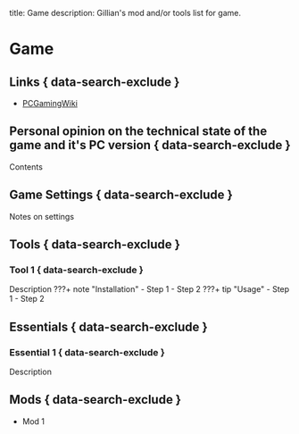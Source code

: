 title: Game
description: Gillian's mod and/or tools list for game.

# Game
## Links { data-search-exclude }
- [PCGamingWiki](link)

## Personal opinion on the technical state of the game and it's PC version { data-search-exclude }
Contents

## Game Settings { data-search-exclude }
Notes on settings

## Tools { data-search-exclude }
### Tool 1 { data-search-exclude }
Description
???+ note "Installation"
    - Step 1
    - Step 2
???+ tip "Usage"
    - Step 1
    - Step 2

## Essentials { data-search-exclude }
### Essential 1 { data-search-exclude }
Description

## Mods { data-search-exclude }
* Mod 1